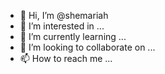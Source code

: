 - 👋 Hi, I’m @shemariah
- 👀 I’m interested in ...
- 🌱 I’m currently learning ...
- 💞️ I’m looking to collaborate on ...
- 📫 How to reach me ...

<!---
shemariah/shemariah is a ✨ special ✨ repository because its `README.md` (this file) appears on your GitHub profile.
You can click the Preview link to take a look at your changes.
--->
